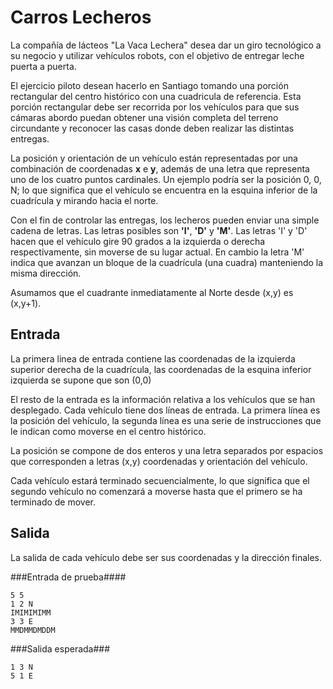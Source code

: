 Carros Lecheros
================
La compañía de lácteos "La Vaca Lechera" desea dar un giro tecnológico a su negocio y utilizar vehículos robots, con 
el objetivo de entregar leche puerta a puerta.

El ejercicio piloto desean hacerlo en Santiago tomando una porción rectangular del centro histórico con una 
cuadricula de referencia. Esta porción rectangular debe ser recorrida por los vehículos para que sus cámaras abordo 
puedan obtener una visión completa del terreno circundante y reconocer las casas donde deben realizar las distintas 
entregas.

La posición y orientación de un vehículo están representadas por una combinación de coordenadas **x** e **y**, además
 de una letra que representa uno de los cuatro puntos cardinales. Un ejemplo podría ser la posición 0, 0, N; lo que 
 significa que el vehículo se encuentra en la esquina inferior de la cuadrícula y mirando hacia el norte.

Con el fin de controlar las entregas, los lecheros pueden enviar una simple cadena de letras. Las letras posibles son
 **'I'**, **'D'** y **'M'**. Las letras 'I' y 'D' hacen que el vehículo gire 90 grados a la izquierda o derecha 
 respectivamente, sin moverse de su lugar actual. En cambio la letra 'M' indica que avanzan un bloque de la 
 cuadrícula (una cuadra) manteniendo la misma dirección.

Asumamos que el cuadrante inmediatamente al Norte desde (x,y) es (x,y+1).

Entrada
-------
La primera linea de entrada contiene las coordenadas de la izquierda superior derecha de la cuadrícula, las 
coordenadas de la esquina inferior izquierda se supone que son (0,0)

El resto de la entrada es la información relativa a los vehículos que se han desplegado. Cada vehículo tiene dos 
líneas de entrada. La primera línea es la posición del vehículo, la segunda línea es una serie de instrucciones que 
le indican como moverse en el centro histórico.

La posición se compone de dos enteros y una letra separados por espacios que corresponden a letras (x,y) coordenadas 
y orientación del vehículo.

Cada vehículo estará terminado secuencialmente, lo que significa que el segundo vehículo no comenzará a moverse hasta
 que el primero se ha terminado de mover.

Salida
------
La salida de cada vehículo debe ser sus coordenadas y la dirección finales.

###Entrada de prueba####

    5 5
    1 2 N
    IMIMIMIMM
    3 3 E
    MMDMMDMDDM
    
###Salida esperada###

    1 3 N
    5 1 E